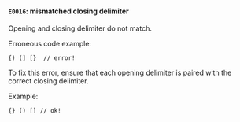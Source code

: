 #### `E0016`: mismatched closing delimiter

Opening and closing delimiter do not match.

Erroneous code example:

```
{) (] [}  // error!
```

To fix this error, ensure that each opening delimiter is paired with the correct closing delimiter. 

Example:

```
{} () [] // ok!
```
